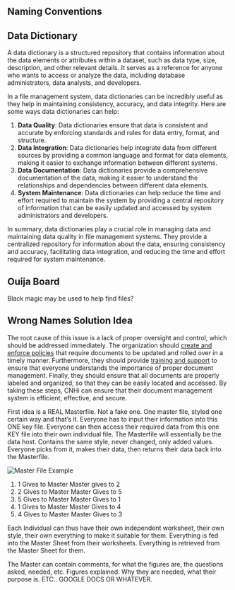 ## Naming Conventions

## Data Dictionary
A data dictionary is a structured repository that contains information about the data elements or attributes within a dataset, such as data type, size, description, and other relevant details. It serves as a reference for anyone who wants to access or analyze the data, including database administrators, data analysts, and developers.

In a file management system, data dictionaries can be incredibly useful as they help in maintaining consistency, accuracy, and data integrity. Here are some ways data dictionaries can help:

1. **Data Quality**: Data dictionaries ensure that data is consistent and accurate by enforcing standards and rules for data entry, format, and structure.
2. **Data Integration**: Data dictionaries help integrate data from different sources by providing a common language and format for data elements, making it easier to exchange information between different systems.
3. **Data Documentation**: Data dictionaries provide a comprehensive documentation of the data, making it easier to understand the relationships and dependencies between different data elements.
4. **System Maintenance**: Data dictionaries can help reduce the time and effort required to maintain the system by providing a central repository of information that can be easily updated and accessed by system administrators and developers.

In summary, data dictionaries play a crucial role in managing data and maintaining data quality in file management systems. They provide a centralized repository for information about the data, ensuring consistency and accuracy, facilitating data integration, and reducing the time and effort required for system maintenance.

## Ouija Board
Black magic may be used to help find files?

## Wrong Names Solution Idea
The root cause of this issue is a lack of proper oversight and control, which should be addressed immediately. The organization should [create and enforce policies](../Limitations/Company%20Culture.md) that require documents to be updated and rolled over in a timely manner. Furthermore, they should provide [training and support](../Limitations/Lack%20of%20IT%20Training.md) to ensure that everyone understands the importance of proper document management. Finally, they should ensure that all documents are properly labeled and organized, so that they can be easily located and accessed. By taking these steps, CNHi can ensure that their document management system is efficient, effective, and secure.

First idea is a REAL Masterfile. Not a fake one. One master file, styled one certain way and that’s it. Everyone has to input their information into this ONE key file. Everyone can then access their required data from this one KEY file into their own individual file. The Masterfile will essentially be the data host. Contains the same style, never changed, only added values. Everyone picks from it, makes their data, then returns their data back into the Masterfile.

![Master File Example](../../Images/Master%20File%20Example.png)
1. 1 Gives to Master
  Master gives to 2
2. 2 Gives to Master
Master Gives to 5
3. 5 Gives to Master
Master Gives to 1
4. 1 Gives to Master
Master Gives to 4
5. 4 Gives to Master
Master Gives to 3

Each Individual can thus have their own independent worksheet, their own style, their own everything to make it suitable for them. Everything is fed into the Master Sheet from their worksheets. Everything is retrieved from the Master Sheet for them.

The Master can contain comments, for what the figures are, the questions asked, needed, etc. Figures explained. Why they are needed, what their purpose is. ETC.. GOOGLE DOCS OR WHATEVER.